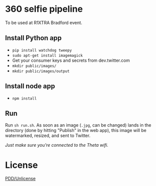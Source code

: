 # 360 selfie pipeline

To be used at R1XTRA Bradford event.

## Install Python app

* `pip install watchdog tweepy`
* `sudo apt-get install imagemagick`
* Get your consumer keys and secrets from dev.twitter.com
* `mkdir public/images/`
* `mkdir public/images/output`

## Install node app

* `npm install`

## Run

Run `sh run.sh`. As soon as an image (`.jpg`, can be changed) lands in the directory (done by hitting "Publish" in the web app), this image will be watermarked, resized, and sent to Twitter.

*Just make sure you're connected to the Theta wifi.*

# License

[PDD/Unlicense](http://choosealicense.com/licenses/unlicense/)
